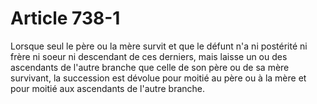 # Article 738-1

Lorsque seul le père ou la mère survit et que le défunt n'a ni postérité ni frère ni soeur ni descendant de ces derniers, mais laisse un ou des ascendants de l'autre branche que celle de son père ou de sa mère survivant, la succession est dévolue pour moitié au père ou à la mère et pour moitié aux ascendants de l'autre branche.
